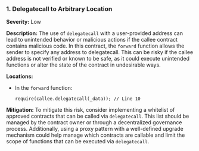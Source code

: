 ### 1. **Delegatecall to Arbitrary Location**

**Severity:**
Low

**Description:**
The use of `delegatecall` with a user-provided address can lead to unintended behavior or malicious actions if the callee contract contains malicious code. In this contract, the `forward` function allows the sender to specify any address to delegatecall. This can be risky if the callee address is not verified or known to be safe, as it could execute unintended functions or alter the state of the contract in undesirable ways.

**Locations:**

- In the `forward` function:
  ```solidity
  require(callee.delegatecall(_data)); // Line 10
  ```

**Mitigation:**
To mitigate this risk, consider implementing a whitelist of approved contracts that can be called via `delegatecall`. This list should be managed by the contract owner or through a decentralized governance process. Additionally, using a proxy pattern with a well-defined upgrade mechanism could help manage which contracts are callable and limit the scope of functions that can be executed via `delegatecall`.